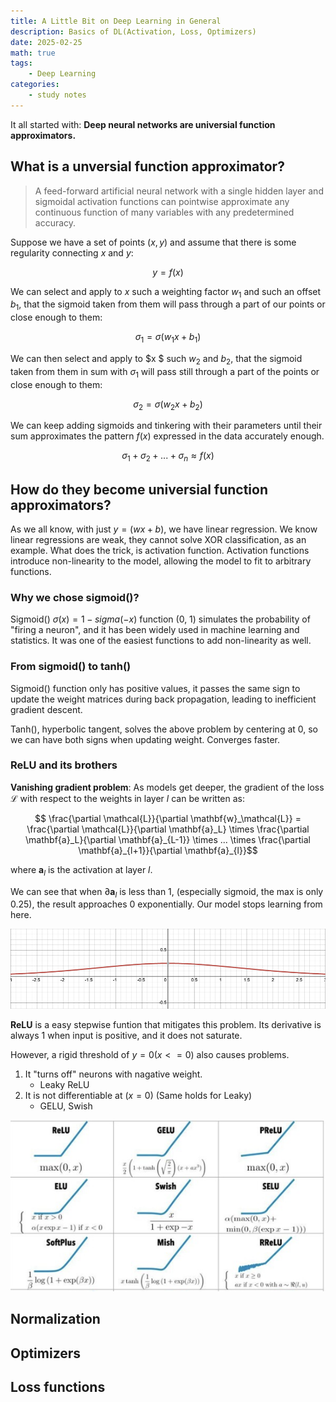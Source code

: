 ```yaml
---
title: A Little Bit on Deep Learning in General
description: Basics of DL(Activation, Loss, Optimizers)
date: 2025-02-25
math: true
tags: 
    - Deep Learning
categories:
    - study notes
---
```

It all started with: **Deep neural networks are universial function approximators.**

## What is a unversial function approximator?

> A feed-forward artificial neural network with a single hidden layer and sigmoidal activation functions can pointwise approximate any continuous function of many variables with any predetermined accuracy.

Suppose we have a set of points $(x, y)$ and assume that there is some regularity connecting $x$ and $y$:

$$y=f(x)$$

We can select and apply to $x$ such a weighting factor $w_{1}$ and such an offset $b_1$, that the sigmoid taken from them will pass through a part of our points or close enough to them:

$$\sigma_1=\sigma(w_{1}x+b_1)$$

We can then select and apply to $x $ such $w_{2}$ and $b_2$, that the sigmoid taken from them in sum with $\sigma_ 1$ will pass still through a part of the points or close enough to them:

$$\sigma_2=\sigma(w_{2}x+b_2)$$

We can keep adding sigmoids and tinkering with their parameters until their sum approximates the pattern $f(x)$ expressed in the data accurately enough.

$$\sigma_1+\sigma_2+...+\sigma_n \approx f(x)$$


## How do they become universial function approximators?
As we all know, with just $y = (wx+b)$, we have linear regression. We know linear regressions are weak, they cannot solve XOR classification, as an example. What does the trick, is activation function. Activation functions introduce non-linearity to the model, allowing the model to fit to arbitrary functions. 

### Why we chose sigmoid()?

Sigmoid() $\sigma(x) = 1 - sigma(-x)$ function (0, 1) simulates the probability of "firing a neuron", and it has been widely used in machine learning and statistics. It was one of the easiest functions to add non-linearity as well.

### From sigmoid() to tanh()
Sigmoid() function only has positive values, it passes the same sign to update the weight matrices during back propagation, leading to inefficient gradient descent.

Tanh(), hyperbolic tangent, solves the above problem by centering at 0, so we can have both signs when updating weight. Converges faster.

### ReLU and its brothers

**Vanishing gradient problem**: As models get deeper, the gradient of the loss $\mathcal{L}$ with respect to the weights in layer $l$ can be written as:

$$ \frac{\partial \mathcal{L}}{\partial \mathbf{w}_\mathcal{L}} = \frac{\partial \mathcal{L}}{\partial \mathbf{a}_L} \times \frac{\partial \mathbf{a}_L}{\partial \mathbf{a}_{L-1}} \times ... \times \frac{\partial \mathbf{a}_{l+1}}{\partial \mathbf{a}_{l}}$$

where $\mathbf{a}_l$ is the activation at layer $l$. 

We can see that when $\partial \mathbf{a}_l$ is less than 1, (especially sigmoid, the max is only 0.25), the result approaches 0 exponentially. Our model stops learning from here.

![Derivative of sigmoid function](d_sigmoid.png)

**ReLU** is a easy stepwise funtion that mitigates this problem. Its derivative is always 1 when input is positive, and it does not saturate.

However, a rigid threshold of $y = 0(x <= 0)$ also causes problems. 
1. It "turns off" neurons with nagative weight.
    - Leaky ReLU
2. It is not differentiable at $(x = 0)$ (Same holds for Leaky)
    - GELU, Swish

![ReLU and its modifications](ReLUs.jpg)

## Normalization

## Optimizers

## Loss functions



